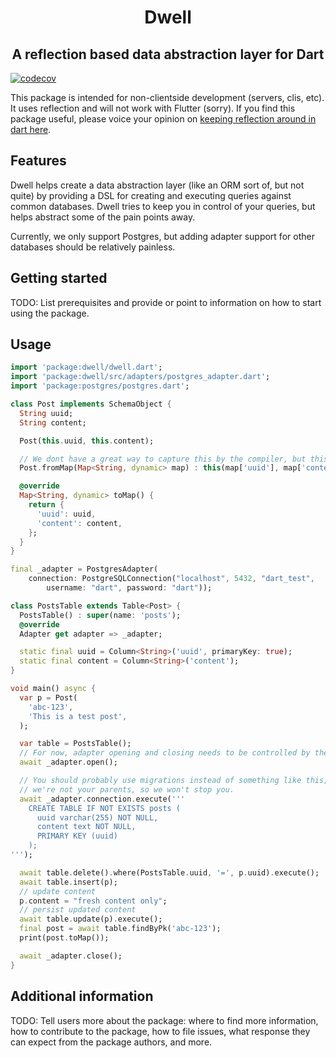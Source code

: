 <!-- 
This README describes the package. If you publish this package to pub.dev,
this README's contents appear on the landing page for your package.

For information about how to write a good package README, see the guide for
[writing package pages](https://dart.dev/guides/libraries/writing-package-pages). 

For general information about developing packages, see the Dart guide for
[creating packages](https://dart.dev/guides/libraries/create-library-packages)
and the Flutter guide for
[developing packages and plugins](https://flutter.dev/developing-packages). 
-->

<p align="center">
  <h1 align="center">Dwell</h1>
  
  <h2 align="center">A reflection based data abstraction layer for Dart</h2>
</p>

<!-- [![pub version](https://img.shields.io/pub/v/dwell)](https://img.shields.io/pub/v/dwell) -->
[![codecov](https://codecov.io/gh/PyreStudios/dwell/branch/main/graph/badge.svg?token=CAK5MR60ZI)](https://codecov.io/gh/PyreStudios/dwell)
<!-- [![points](https://img.shields.io/pub/points/dwell)](https://img.shields.io/pub/points/dwell)
[![likes](https://img.shields.io/pub/points/dwell)](https://img.shields.io/pub/points/dwell) -->

This package is intended for non-clientside development (servers, clis, etc). It uses reflection and will not work with Flutter (sorry). If you find this package useful, please voice your opinion on [keeping reflection around in dart here](https://github.com/dart-lang/sdk/issues/44489).

## Features

Dwell helps create a data abstraction layer (like an ORM sort of, but not quite) by providing a DSL for creating and executing queries against common databases. Dwell tries to keep you in control of your queries, but helps abstract some of the pain points away.

Currently, we only support Postgres, but adding adapter support for other databases should be relatively painless.
## Getting started

TODO: List prerequisites and provide or point to information on how to
start using the package.

## Usage

```dart
import 'package:dwell/dwell.dart';
import 'package:dwell/src/adapters/postgres_adapter.dart';
import 'package:postgres/postgres.dart';

class Post implements SchemaObject {
  String uuid;
  String content;

  Post(this.uuid, this.content);

  // We dont have a great way to capture this by the compiler, but this constructor IS REQUIRED.
  Post.fromMap(Map<String, dynamic> map) : this(map['uuid'], map['content']);

  @override
  Map<String, dynamic> toMap() {
    return {
      'uuid': uuid,
      'content': content,
    };
  }
}

final _adapter = PostgresAdapter(
    connection: PostgreSQLConnection("localhost", 5432, "dart_test",
        username: "dart", password: "dart"));

class PostsTable extends Table<Post> {
  PostsTable() : super(name: 'posts');
  @override
  Adapter get adapter => _adapter;

  static final uuid = Column<String>('uuid', primaryKey: true);
  static final content = Column<String>('content');
}

void main() async {
  var p = Post(
    'abc-123',
    'This is a test post',
  );

  var table = PostsTable();
  // For now, adapter opening and closing needs to be controlled by the user
  await _adapter.open();

  // You should probably use migrations instead of something like this, but
  // we're not your parents, so we won't stop you.
  await _adapter.connection.execute('''
    CREATE TABLE IF NOT EXISTS posts (
      uuid varchar(255) NOT NULL,
      content text NOT NULL,
      PRIMARY KEY (uuid)
    );
''');

  await table.delete().where(PostsTable.uuid, '=', p.uuid).execute();
  await table.insert(p);
  // update content
  p.content = "fresh content only";
  // persist updated content
  await table.update(p).execute();
  final post = await table.findByPk('abc-123');
  print(post.toMap());

  await _adapter.close();
}
```

## Additional information

TODO: Tell users more about the package: where to find more information, how to 
contribute to the package, how to file issues, what response they can expect 
from the package authors, and more.
